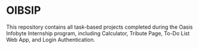 # OIBSIP
This repository contains all task-based projects completed during the Oasis Infobyte Internship program, including Calculator, Tribute Page, To-Do List Web App, and Login Authentication.
